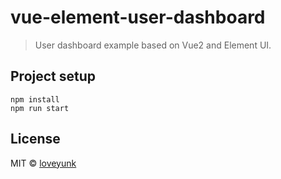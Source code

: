 # vue-element-user-dashboard

> User dashboard example based on Vue2 and Element UI.

## Project setup

```shell
npm install
npm run start
```

## License

MIT © [loveyunk](https://github.com/loveyunk)
